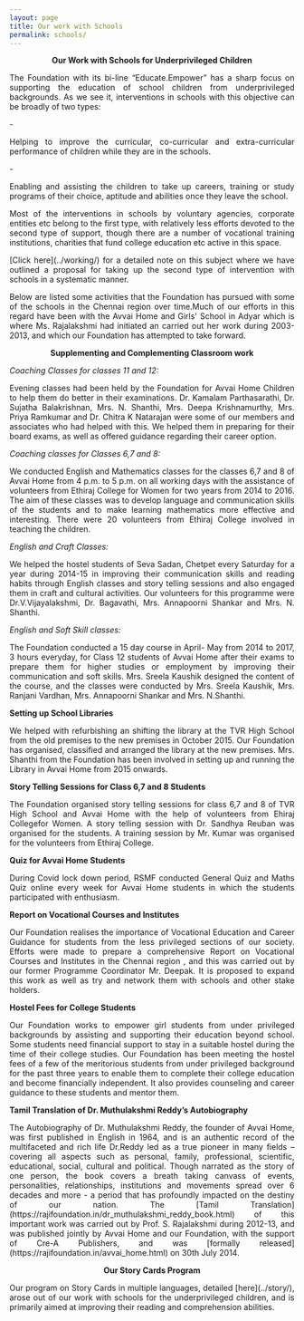 ```yaml
---
layout: page
title: Our work with Schools
permalink: schools/
---
```

<p style="text-align: center;"><strong>Our Work with Schools for Underprivileged Children</strong></p>

<p style="text-align:justify; text-justify: inter-word">The Foundation with its bi-line “Educate.Empower” has a sharp focus on supporting the  education of school children from underprivileged backgrounds. As we see it, interventions in schools with this objective can be broadly of two types:</p>
 - <p style="text-align:justify; text-justify: inter-word">Helping to improve the curricular, co-curricular and extra-curricular performance of children while they are in the  schools.</p>
 - <p style="text-align:justify; text-justify: inter-word">Enabling and assisting the children to take up careers, training or study programs of their choice, aptitude and abilities once they leave the school.</p>
<p style="text-align:justify; text-justify: inter-word">Most of the interventions in schools by voluntary agencies, corporate entities etc belong to the first type, with relatively less efforts devoted to the second type of support, though there are a number of vocational training institutions, charities that fund college education etc active in this space.</p>

<p style="text-align:justify; text-justify: inter-word">[Click here](../working/) for a detailed note on this subject where we have outlined a proposal for taking up the second type of intervention with schools in a systematic manner.</p>
 
<p style="text-align:justify; text-justify: inter-word">Below are  listed some activities that the Foundation has  pursued with some of the schools in the  Chennai region over time.Much of our efforts in this regard have been with the Avvai Home   and Girls' School in Adyar which is where Ms. Rajalakshmi had initiated an carried out her work during 2003-2013, and which our Foundation has attempted to take forward.</p>

<p style="text-align: center;"><strong>Supplementing and Complementing Classroom work</strong></p>

<em>Coaching  Classes for classes 11 and 12:</em>
<br>
<p style="text-align:justify; text-justify: inter-word">Evening classes had been held by the Foundation for Avvai Home Children to help them do better in their examinations. Dr. Kamalam Parthasarathi, Dr. Sujatha Balakrishnan, Mrs. N. Shanthi, Mrs. Deepa Krishnamurthy, Mrs. Priya Ramkumar and Dr. Chitra K Natarajan were some of our members and associates who had helped with this. We helped them in preparing for their board exams, as well as offered guidance regarding their career option.</p>

<em>Coaching classes for  Classes 6,7 and 8:</em>
<br>
<p style="text-align:justify; text-justify: inter-word">We conducted English and Mathematics classes for the classes 6,7 and 8 of Avvai Home from 4 p.m. to 5 p.m. on all working days with the assistance of volunteers from Ethiraj College for Women for two years from 2014 to 2016. The aim of these classes was to develop language and communication skills of the students and to make learning mathematics more effective and interesting. There were 20 volunteers from Ethiraj College involved in teaching the children.</p>

<em>English and Craft Classes:</em>
<br>
<p style="text-align:justify; text-justify: inter-word">We helped the hostel students of  Seva Sadan, Chetpet every Saturday for a year during 2014-15 in improving their communication skills and reading habits through English classes and story telling sessions and also engaged them in craft and cultural activities. Our volunteers for this programme were Dr.V.Vijayalakshmi, Dr. Bagavathi, Mrs. Annapoorni Shankar and Mrs. N. Shanthi.</p>

<em>English and Soft Skill classes:</em>
<br>
<p style="text-align:justify; text-justify: inter-word">The Foundation conducted a 15 day course in April- May from 2014 to 2017, 3 hours everyday, for Class 12 students of Avvai Home after their exams to prepare them for higher studies or employment by improving their communication and soft skills. Mrs. Sreela Kaushik designed the content of the course, and the classes were conducted by Mrs. Sreela Kaushik, Mrs. Ranjani Vardhan, Mrs. Annapoorni Shankar and Mrs. N.Shanthi.</p>


<strong>Setting up School Libraries</strong>
<br>
<p style="text-align:justify; text-justify: inter-word">We helped with refurbishing an shifting the library at the TVR High School from the old premises to the new premises in October 2015. Our Foundation has organised, classified and arranged the library at the new premises.  Mrs. Shanthi from the Foundation has been involved in setting up and running the Library  in Avvai Home from 2015 onwards.</p>

<strong>Story Telling Sessions for Class 6,7 and 8 Students</strong>
<br>
<p style="text-align:justify; text-justify: inter-word">The Foundation organised story telling sessions for class 6,7 and 8 of TVR High School and Avvai Home with the help of volunteers from Ehiraj Collegefor Women. A story telling session with Dr. Sandhya Reuban was organised for the students. A training session by Mr. Kumar was organised for the volunteers from Ethiraj College.</p>

<strong>Quiz for Avvai Home Students</strong>
<br>
<p style="text-align:justify; text-justify: inter-word">During Covid lock down period, RSMF conducted General Quiz and Maths Quiz online every week for Avvai Home students in which the students participated with enthusiasm.</p>

<strong>Report on Vocational Courses and Institutes</strong>
<br>
<p style="text-align:justify; text-justify: inter-word">Our Foundation realises the importance of  Vocational Education and Career Guidance for students from the less privileged sections of our society. Efforts were made to prepare a comprehensive Report on Vocational Courses and Institutes in the Chennai region , and this was carried out  by our  former Programme Coordinator Mr. Deepak. It is proposed to expand this work as well as try and network them with schools and other stake holders.</p>

<strong>Hostel Fees for College Students</strong>
<br>
<p style="text-align:justify; text-justify: inter-word">Our Foundation works to empower girl students from under privileged backgrounds by assisting and supporting their education beyond school. Some students need financial support to stay in a suitable hostel during the time of their college studies. Our Foundation has been meeting the hostel fees of a few of the meritorious students from under privileged background for the past three years to enable them to complete their college education and become financially independent. It also provides counseling and career guidance to these students and mentor them.</p>

<strong>Tamil Translation of Dr. Muthulakshmi Reddy’s Autobiography</strong>
<br>
<p style="text-align:justify; text-justify: inter-word">The Autobiography of Dr. Muthulakshmi Reddy, the founder of Avvai Home, was first published in English in 1964, and is an authentic record of the multifaceted and rich life Dr.Reddy led as a true pioneer in many fields – covering all aspects such as personal, family, professional, scientific, educational, social, cultural and political. Though narrated as the story of one person, the book covers a breath taking canvass of events, personalities, relationships, institutions and movements spread over 6 decades and more - a period that has profoundly impacted on the destiny of our nation. The  [Tamil Translation](https://rajifoundation.in/dr_muthulakshmi_reddy_book.html) of this important work was carried out by Prof. S. Rajalakshmi during 2012-13, and was  published jointly by Avvai Home and our Foundation, with the support of Cre-A Publishers, and was [formally released](https://rajifoundation.in/avvai_home.html) on 30th July 2014. </p>


<p style="text-align: center;"><strong>Our Story Cards Program</strong></p>

<p style="text-align:justify; text-justify: inter-word">Our program on Story Cards in multiple languages, detailed [here](../story/), arose out of our work with schools for the underprivileged children, and is primarily aimed at improving their reading and comprehension abilities.</p>

